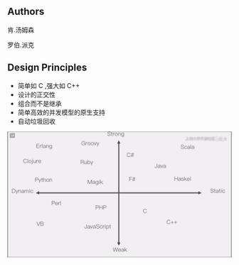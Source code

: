 ## Authors

肯.汤姆森

罗伯.派克



## Design Principles

- 简单如 C ,强大如 C++
- 设计的正交性
- 组合而不是继承
- 简单高效的并发模型的原生支持
- 自动垃圾回收





![1557900523690](介绍/1557900523690.png)